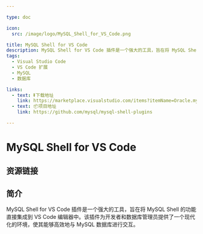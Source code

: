 ```yaml
---

type: doc

icon:
  src: /image/logo/MySQL_Shell_for_VS_Code.png

title: MySQL Shell for VS Code
description: MySQL Shell for VS Code 插件是一个强大的工具，旨在将 MySQL Shell 的功能直接集成到 VS Code 编辑器中。该插件为开发者和数据库管理员提供了一个现代化的环境，使其能够高效地与 MySQL 数据库进行交互。
tags:
  - Visual Studio Code
  - VS Code 扩展
  - MySQL
  - 数据库

links:
  - text: ⏬下载地址
    link: https://marketplace.visualstudio.com/items?itemName=Oracle.mysql-shell-for-vs-code
  - text: 📦项目地址
    link: https://github.com/mysql/mysql-shell-plugins

---
```


<ShowLogo />

# MySQL Shell for VS Code

<ShowTags />

<ShowBreadcrumb />

## 资源链接

<ShowLinks />

## 简介

MySQL Shell for VS Code 插件是一个强大的工具，旨在将 MySQL Shell 的功能直接集成到 VS Code 编辑器中。该插件为开发者和数据库管理员提供了一个现代化的环境，使其能够高效地与 MySQL 数据库进行交互。
